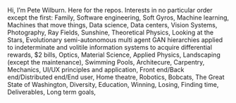 Hi, I’m Pete Wilburn.
Here for the repos.
Interests in no particular order except the first:
Family,
Software engineering,
Soft Gyros,
Machine learning,
Machines that move things,
Data science,
Data centers,
Vision Systems,
Photography,
Ray Fields,
Sunshine,
Theoretical Physics,
Looking at the Stars,
Evolutionary semi-autonomous multi agent GAN hierarchies applied to indeterminate and volitile information systems to acquire differential rewards,
$2 bills, 
Optics,
Material Science,
Applied Physics,
Landscaping (except the maintenance),
Swimming Pools,
Architecure,
Carpentry,
Mechanics,
UI/UX principles and application,
Front end/Back end/Distributed end/End user,
Home theatre,
Robotics,
Bobcats,
The Great State of Washington,
Diversity,
Education,
Winning,
Losing,
Finding time,
Deliverables,
Long term goals,


<!---
petewilburn/petewilburn is a ✨ special ✨ repository because its `README.md` (this file) appears on your GitHub profile.
You can click the Preview link to take a look at your changes.
--->
